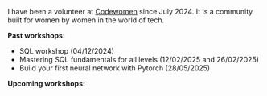 I have been a volunteer at [Codewomen](https://migracode.org/codewomen/) since July 2024. It is a community built for women by women in the world of tech.

**Past workshops:**
- SQL workshop (04/12/2024)
- Mastering SQL fundamentals for all levels (12/02/2025 and 26/02/2025)
- Build your first neural network with Pytorch (28/05/2025)

**Upcoming workshops:**

